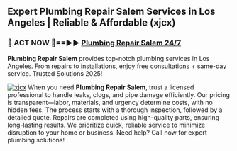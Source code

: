 ## Expert Plumbing Repair Salem Services in Los Angeles | Reliable & Affordable (xjcx)  

<h3>🚿 ACT NOW 🌟==►► <a href="https://tinyurl.com/2ne6vx2x" rel="nofollow">Plumbing Repair Salem 24/7</a></h3>

**Plumbing Repair Salem** provides top-notch plumbing services in Los Angeles. From repairs to installations, enjoy free consultations + same-day service. Trusted Solutions 2025!

[![xjcx](https://i.imgur.com/4PFF4AK.jpeg)](https://tinyurl.com/2ne6vx2x)
When you need **Plumbing Repair Salem**, trust a licensed professional to handle leaks, clogs, and pipe damage efficiently. Our pricing is transparent—labor, materials, and urgency determine costs, with no hidden fees. The process starts with a thorough inspection, followed by a detailed quote. Repairs are completed using high-quality parts, ensuring long-lasting results. We prioritize quick, reliable service to minimize disruption to your home or business. Need help? Call now for expert plumbing solutions!